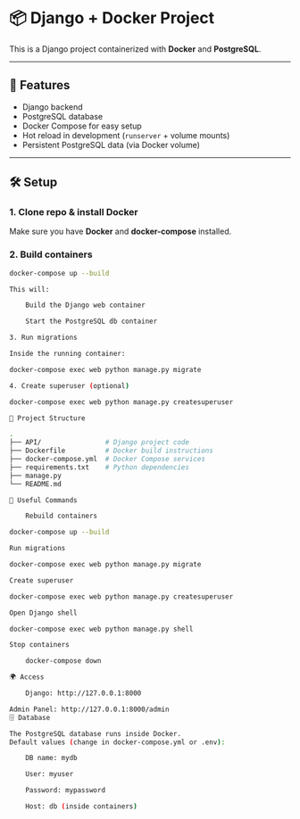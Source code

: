 # 📦 Django + Docker Project

This is a Django project containerized with **Docker** and **PostgreSQL**.

---

## 🚀 Features

- Django backend
- PostgreSQL database
- Docker Compose for easy setup
- Hot reload in development (`runserver` + volume mounts)
- Persistent PostgreSQL data (via Docker volume)

---

## 🛠️ Setup

### 1. Clone repo & install Docker

Make sure you have **Docker** and **docker-compose** installed.

### 2. Build containers

```bash
docker-compose up --build

This will:

    Build the Django web container

    Start the PostgreSQL db container

3. Run migrations

Inside the running container:

docker-compose exec web python manage.py migrate

4. Create superuser (optional)

docker-compose exec web python manage.py createsuperuser

📂 Project Structure

.
├── API/                # Django project code
├── Dockerfile          # Docker build instructions
├── docker-compose.yml  # Docker Compose services
├── requirements.txt    # Python dependencies
├── manage.py
└── README.md

🔧 Useful Commands

    Rebuild containers

docker-compose up --build

Run migrations

docker-compose exec web python manage.py migrate

Create superuser

docker-compose exec web python manage.py createsuperuser

Open Django shell

docker-compose exec web python manage.py shell

Stop containers

    docker-compose down

🌍 Access

    Django: http://127.0.0.1:8000

Admin Panel: http://127.0.0.1:8000/admin
🗄️ Database

The PostgreSQL database runs inside Docker.
Default values (change in docker-compose.yml or .env):

    DB name: mydb

    User: myuser

    Password: mypassword

    Host: db (inside containers)
```
